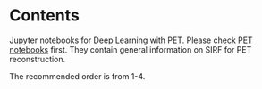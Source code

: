 # Contents

Jupyter notebooks for Deep Learning with PET. Please check [PET notebooks](../PET) first.
They contain general information on SIRF for PET reconstruction.


The recommended order is from 1-4.